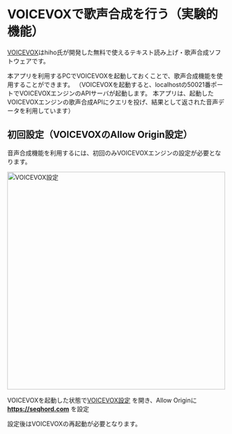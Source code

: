 # VOICEVOXで歌声合成を行う（実験的機能）
[VOICEVOX](https://voicevox.hiroshiba.jp/)はhiho氏が開発した無料で使えるテキスト読み上げ・歌声合成ソフトウェアです。

本アプリを利用するPCでVOICEVOXを起動しておくことで、歌声合成機能を使用することができます。
（VOICEVOXを起動すると、localhostの50021番ポートでVOICEVOXエンジンのAPIサーバが起動します。
本アプリは、起動したVOICEVOXエンジンの歌声合成APIにクエリを投げ、結果として返された音声データを利用しています）


## 初回設定（VOICEVOXのAllow Origin設定）
音声合成機能を利用するには、初回のみVOICEVOXエンジンの設定が必要となります。

<img alt="VOICEVOX設定" src="/images/voivo.png" style="width: 500px" />

VOICEVOXを起動した状態で[VOICEVOX設定](http://localhost:50021/setting) を開き、Allow Originに **https://seqhord.com** を設定

設定後はVOICEVOXの再起動が必要となります。
